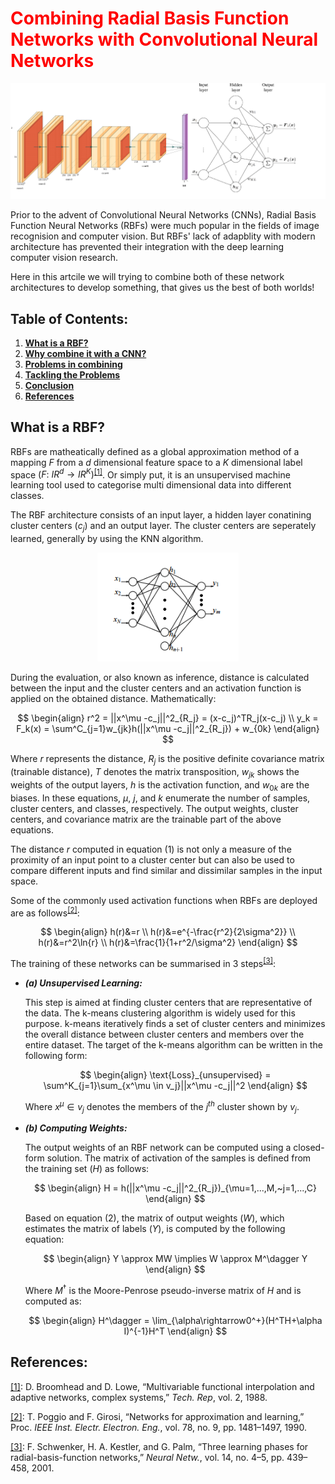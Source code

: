 # <span style="color: red">Combining Radial Basis Function Networks with Convolutional Neural Networks</span>

<img src="network.png" alt="rbf-cnn model">

Prior to the advent of Convolutional Neural Networks (CNNs), Radial Basis Function Neural Networks (RBFs) were much popular in the fields of image recognision and computer vision. But RBFs' lack of adapblity with modern architecture has prevented their integration with the deep learning computer vision research.

Here in this artcile we will trying to combine both of these network architectures to develop something, that gives us the best of both worlds!


## Table of Contents:

1. **[What is a RBF?](#rbf)**
2. **[Why combine it with a CNN?](#why)**
3. **[Problems in combining](#problems)**
4. **[Tackling the Problems](#how)**
5. **[Conclusion](#conclusion)**
6. **[References](#references)**

<div id="rbf"></div>

## What is a RBF?

RBFs are matheatically defined as a global approximation method of a mapping $F$ from a $d$ dimensional feature space to a $K$ dimensional label space $(F:~IR^d\rightarrow IR^K)$<sup>[[1]](#references)</sup>. Or simply put, it is an unsupervised machine learning tool used to categorise multi dimensional data into different classes.

The RBF architecture consists of an input layer, a hidden layer conatining cluster centers $(c_j)$ and an output layer. The cluster centers are seperately learned, generally by using the KNN algorithm.

<div style="text-align: center"><img src="rbf.png" alt="rbf" width=45% align></div>

During the evaluation, or also known as inference, distance is calculated between the input and the cluster centers and an activation function is applied on the obtained distance. Mathematically:

$$
\begin{align}
r^2 = ||x^\mu -c_j||^2_{R_j} = (x-c_j)^TR_j(x-c_j) \\
y_k = F_k(x) = \sum^C_{j=1}w_{jk}h(||x^\mu -c_j||^2_{R_j}) + w_{0k}
\end{align}
$$

Where $r$ represents the distance, $R_j$ is the positive definite covariance matrix (trainable distance), $T$ denotes the matrix transposition, $w_{jk}$ shows the weights of the output layers, $h$ is the activation function, and $w_{0k}$ are the biases. In these equations, $\mu$, $j$, and $k$ enumerate the number of samples, cluster centers, and classes, respectively. The output weights, cluster centers, and covariance matrix are the trainable part of the above equations.

The distance $r$ computed in equation $(1)$ is not only a measure of the proximity of an input point to a cluster center but can also be used to compare different inputs and find similar and dissimilar samples in the input space.

Some of the commonly used activation functions when RBFs are deployed are as follows<sup>[[2]](#references)</sup>:

$$
\begin{align}
h(r)&=r \\
h(r)&=e^{-\frac{r^2}{2\sigma^2}} \\
h(r)&=r^2\ln{r} \\
h(r)&=\frac{1}{1+r^2/\sigma^2}
\end{align}
$$

The training of these networks can be summarised in 3 steps<sup>[[3]](#references)</sup>:

* ***(a) Unsupervised Learning:***

    This step is aimed at finding cluster centers that are representative of the data. The k-means clustering algorithm is widely used for this purpose. k-means iteratively finds a set of cluster centers and minimizes the overall distance between cluster centers and members over the entire dataset. The target of the k-means algorithm can be written in the following form:

    $$
    \begin{align}
    \text{Loss}_{unsupervised} = \sum^K_{j=1}\sum_{x^\mu \in v_j}||x^\mu -c_j||^2
    \end{align}
    $$

    Where $x^\mu \in v_j$ denotes the members of the $j^{th}$ cluster shown by $v_j$.

* ***(b) Computing Weights:***

    The output weights of an RBF network can be computed using a closed-form solution. The matrix of activation of the samples is defined from the training set $(H)$ as follows:

    $$
    \begin{align}
    H = h(||x^\mu -c_j||^2_{R_j})_{\mu=1,...,M,~j=1,...,C}
    \end{align}
    $$

    Based on equation $(2)$, the matrix of output weights $(W)$, which estimates the matrix of labels $(Y)$, is computed by the following equation:

    $$
    \begin{align}
    Y \approx MW \implies W \approx M^\dagger Y
    \end{align}
    $$

    Where $M^\dagger$ is the Moore-Penrose pseudo-inverse matrix of $H$ and is computed as:

    $$
    \begin{align}
    H^\dagger = \lim_{\alpha\rightarrow0^+}(H^TH+\alpha I)^{-1}H^T
    \end{align}
    $$





## References:

[[1]](https://sci2s.ugr.es/keel/pdf/algorithm/articulo/1988-Broomhead-CS.pdf): D. Broomhead and D. Lowe, “Multivariable functional interpolation and adaptive networks, complex systems,” *Tech. Rep*, vol. 2, 1988.

[[2]](https://ieeexplore.ieee.org/document/58326): T. Poggio and F. Girosi, “Networks for approximation and learning,” Proc. *IEEE Inst. Electr. Electron. Eng.*, vol. 78, no. 9, pp. 1481–1497, 1990.

[[3]](https://doi.org/10.1016/S0893-6080(01)00027-2): F. Schwenker, H. A. Kestler, and G. Palm, “Three learning phases for radial-basis-function networks,” *Neural Netw.*, vol. 14, no. 4–5, pp. 439–458, 2001.



